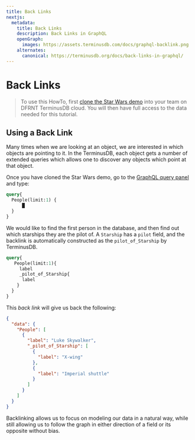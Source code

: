 ```yaml
---
title: Back Links
nextjs:
  metadata:
    title: Back Links
    description: Back Links in GraphQL
    openGraph:
      images: https://assets.terminusdb.com/docs/graphql-backlink.png
    alternates:
      canonical: https://terminusdb.org/docs/back-links-in-graphql/
---
```


# Back Links

> To use this HowTo, first [clone the Star Wars demo](/docs/clone-a-demo-terminuscms-project/) into your team on DFRNT TerminusDB cloud. You will then have full access to the data needed for this tutorial.

## Using a Back Link

Many times when we are looking at an object, we are interested in which objects are pointing to it. In the TerminusDB, each object gets a number of extended queries which allows one to discover any objects which point at that object.

Once you have cloned the Star Wars demo, go to the [GraphQL query panel](/docs/graphql-basics/) and type:

```graphql
query{
  People(limit:1) {
      █
  }
}
```

We would like to find the first person in the database, and then find out which starships they are the pilot of. A `Starship` has a `pilot` field, and the backlink is automatically constructed as the `pilot_of_Starship` by TerminusDB.

```graphql
query{
   People(limit:1){
     label
     _pilot_of_Starship{
      label
    }
  }
}
```

This _back link_ will give us back the following:

```json
{
  "data": {
    "People": [
      {
        "label": "Luke Skywalker",
        "_pilot_of_Starship": [
          {
            "label": "X-wing"
          },
          {
            "label": "Imperial shuttle"
          }
        ]
      }
    ]
  }
}
```

Backlinking allows us to focus on modeling our data in a natural way, while still allowing us to follow the graph in either direction of a field or its opposite without bias.